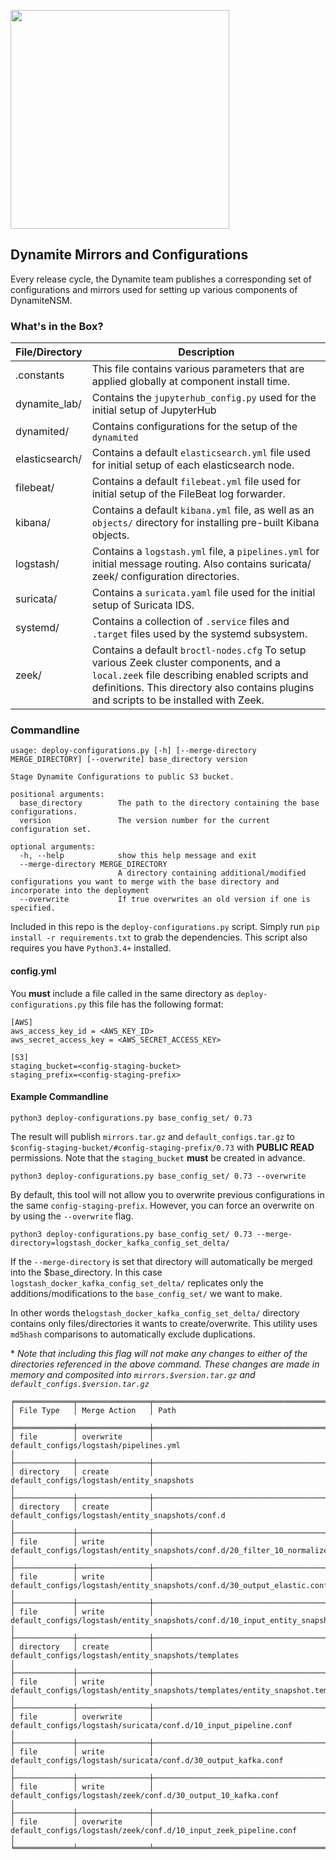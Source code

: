 <a href="http://dynamite.ai"><img src="https://github.com/vlabsio/dynamite-nsm/raw/master/img/dynamite_analytics.png" width="350" height="auto"></a>
## Dynamite Mirrors and Configurations


Every release cycle, the Dynamite team publishes a corresponding set of configurations and mirrors used for setting up various components of DynamiteNSM.

### What's in the Box?

| File/Directory | Description                                                                                                                                                                                                                     |
|----------------|---------------------------------------------------------------------------------------------------------------------------------------------------------------------------------------------------------------------------------|
| .constants     | This file contains various parameters that are applied globally at component install time.                                                                                                                                      |
| dynamite_lab/  | Contains the `jupyterhub_config.py` used for the initial setup of JupyterHub                                                                                                                                                    |
| dynamited/     | Contains configurations for the setup of the `dynamited`                                                                                                                                                                        |
| elasticsearch/ | Contains a default `elasticsearch.yml` file used for initial setup of each elasticsearch node.                                                                                                                                  |
| filebeat/      | Contains a default `filebeat.yml` file used for initial setup of the FileBeat log forwarder.                                                                                                                                    |
| kibana/        | Contains a default `kibana.yml` file, as well as an `objects/` directory for installing pre-built Kibana objects.                                                                                                               |
| logstash/      | Contains a `logstash.yml` file, a `pipelines.yml` for initial message routing. Also contains suricata/ zeek/ configuration directories.                                                                                         |
| suricata/      | Contains a `suricata.yaml` file used for the initial setup of Suricata IDS.                                                                                                                                                     |
| systemd/       | Contains a collection of `.service` files and `.target` files used by the systemd subsystem.                                                                                                                                    |
| zeek/          | Contains a default `broctl-nodes.cfg` To setup various Zeek cluster components, and a `local.zeek` file describing enabled scripts and definitions. This directory also contains plugins and scripts to be installed with Zeek. |

### Commandline

```
usage: deploy-configurations.py [-h] [--merge-directory MERGE_DIRECTORY] [--overwrite] base_directory version

Stage Dynamite Configurations to public S3 bucket.

positional arguments:
  base_directory        The path to the directory containing the base configurations.
  version               The version number for the current configuration set.

optional arguments:
  -h, --help            show this help message and exit
  --merge-directory MERGE_DIRECTORY
                        A directory containing additional/modified configurations you want to merge with the base directory and incorporate into the deployment
  --overwrite           If true overwrites an old version if one is specified.

```

Included in this repo is the `deploy-configurations.py` script. Simply run `pip install -r requirements.txt` to grab the dependencies. This script also requires you have `Python3.4+` installed.

#### config.yml
You **must** include a file called in the same directory as `deploy-configurations.py` this file has the following format:

```
[AWS]
aws_access_key_id = <AWS_KEY_ID>
aws_secret_access_key = <AWS_SECRET_ACCESS_KEY>

[S3]
staging_bucket=<config-staging-bucket>
staging_prefix=<config-staging-prefix>
```

#### Example Commandline

```
python3 deploy-configurations.py base_config_set/ 0.73
```

The result will publish `mirrors.tar.gz` and `default_configs.tar.gz` to `$config-staging-bucket/#config-staging-prefix/0.73` with **PUBLIC READ** permissions. Note that the `staging_bucket` **must** be created in advance.


```
python3 deploy-configurations.py base_config_set/ 0.73 --overwrite
```

By default,  this tool will not allow you to overwrite previous configurations in the same `config-staging-prefix`. However, you can force an overwrite on by using the `--overwrite` flag.

```
python3 deploy-configurations.py base_config_set/ 0.73 --merge-directory=logstash_docker_kafka_config_set_delta/
```

If the `--merge-directory` is set that directory will automatically be merged into the $base_directory. In this case `logstash_docker_kafka_config_set_delta/` replicates only the additions/modifications to the `base_config_set/` we want to make.

In other words the`logstash_docker_kafka_config_set_delta/` directory contains only files/directories it wants to create/overwrite. This utility uses `md5hash` comparisons to automatically exclude duplications. 

\* *Note that including this flag will not make any changes to either of the directories referenced in the above command. These changes are made in memory and composited into `mirrors.$version.tar.gz` and `default_configs.$version.tar.gz`*


```
╒═════════════╤════════════════╤═════════════════════════════════════════════════════════════════════════════════════════╕
│ File Type   │ Merge Action   │ Path                                                                                    │
╞═════════════╪════════════════╪═════════════════════════════════════════════════════════════════════════════════════════╡
│ file        │ overwrite      │ default_configs/logstash/pipelines.yml                                                  │
├─────────────┼────────────────┼─────────────────────────────────────────────────────────────────────────────────────────┤
│ directory   │ create         │ default_configs/logstash/entity_snapshots                                               │
├─────────────┼────────────────┼─────────────────────────────────────────────────────────────────────────────────────────┤
│ directory   │ create         │ default_configs/logstash/entity_snapshots/conf.d                                        │
├─────────────┼────────────────┼─────────────────────────────────────────────────────────────────────────────────────────┤
│ file        │ write          │ default_configs/logstash/entity_snapshots/conf.d/20_filter_10_normalize.conf.disabled   │
├─────────────┼────────────────┼─────────────────────────────────────────────────────────────────────────────────────────┤
│ file        │ write          │ default_configs/logstash/entity_snapshots/conf.d/30_output_elastic.conf                 │
├─────────────┼────────────────┼─────────────────────────────────────────────────────────────────────────────────────────┤
│ file        │ write          │ default_configs/logstash/entity_snapshots/conf.d/10_input_entity_snapshot_pipeline.conf │
├─────────────┼────────────────┼─────────────────────────────────────────────────────────────────────────────────────────┤
│ directory   │ create         │ default_configs/logstash/entity_snapshots/templates                                     │
├─────────────┼────────────────┼─────────────────────────────────────────────────────────────────────────────────────────┤
│ file        │ write          │ default_configs/logstash/entity_snapshots/templates/entity_snapshot.template.json       │
├─────────────┼────────────────┼─────────────────────────────────────────────────────────────────────────────────────────┤
│ file        │ overwrite      │ default_configs/logstash/suricata/conf.d/10_input_pipeline.conf                         │
├─────────────┼────────────────┼─────────────────────────────────────────────────────────────────────────────────────────┤
│ file        │ write          │ default_configs/logstash/suricata/conf.d/30_output_kafka.conf                           │
├─────────────┼────────────────┼─────────────────────────────────────────────────────────────────────────────────────────┤
│ file        │ write          │ default_configs/logstash/zeek/conf.d/30_output_10_kafka.conf                            │
├─────────────┼────────────────┼─────────────────────────────────────────────────────────────────────────────────────────┤
│ file        │ overwrite      │ default_configs/logstash/zeek/conf.d/10_input_zeek_pipeline.conf                        │
╘═════════════╧════════════════╧═════════════════════════════════════════════════════════════════════════════════════════╛

```